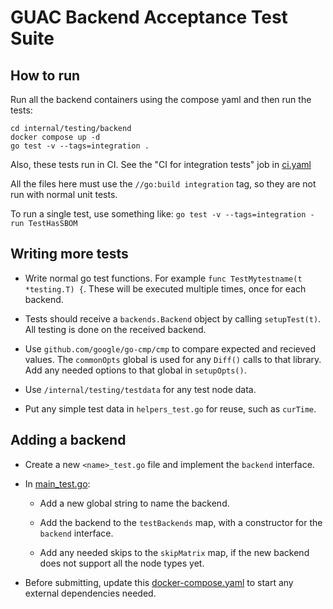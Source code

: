 # GUAC Backend Acceptance Test Suite

## How to run

Run all the backend containers using the compose yaml and then run the tests:

```shell
cd internal/testing/backend
docker compose up -d
go test -v --tags=integration .
```

Also, these tests run in CI. See the "CI for integration tests" job in
[ci.yaml](/.github/workflows/ci.yaml)

All the files here must use the `//go:build integration` tag, so they are not
run with normal unit tests.

To run a single test, use something like: `go test -v --tags=integration -run
TestHasSBOM`

## Writing more tests

* Write normal go test functions. For example
  `func TestMytestname(t *testing.T) {`. These will be executed multiple times,
  once for each backend.

* Tests should receive a `backends.Backend` object by calling
  `setupTest(t)`. All testing is done on the received backend.

* Use `github.com/google/go-cmp/cmp` to compare expected and recieved
  values. The `commonOpts` global is used for any `Diff()` calls to that
  library. Add any needed options to that global in `setupOpts()`.

* Use `/internal/testing/testdata` for any test node data.

* Put any simple test data in `helpers_test.go` for reuse, such as `curTime`.

## Adding a backend

* Create a new `<name>_test.go` file and implement the `backend` interface.

* In [main_test.go](main_test.go):

  * Add a new global string to name the backend.

  * Add the backend to the `testBackends` map, with a constructor for the
    `backend` interface.

  * Add any needed skips to the `skipMatrix` map, if the new backend does not
    support all the node types yet.

* Before submitting, update this [docker-compose.yaml](docker-compose.yaml) to start any
  external dependencies needed.
